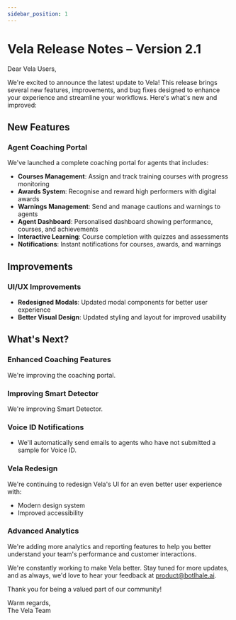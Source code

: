```yaml
---
sidebar_position: 1
---
```


# Vela Release Notes – Version 2.1

Dear Vela Users,

We're excited to announce the latest update to Vela! This release brings several new features, improvements, and bug fixes designed to enhance your experience and streamline your workflows. Here's what's new and improved:

## New Features

### Agent Coaching Portal
We've launched a complete coaching portal for agents that includes:
- **Courses Management**: Assign and track training courses with progress monitoring
- **Awards System**: Recognise and reward high performers with digital awards
- **Warnings Management**: Send and manage cautions and warnings to agents
- **Agent Dashboard**: Personalised dashboard showing performance, courses, and achievements
- **Interactive Learning**: Course completion with quizzes and assessments
- **Notifications**: Instant notifications for courses, awards, and warnings


<!-- ### Knowledge Base
We've added the ability to upload your knowledge base and a well-defined description for your documents into the system. This feature is available as an add-on and will allow Vela to analyse calls more effectively and assess agent performance based on your specific business context.

### Scorecard (Checklist) Results
View the results of the agent scorecard at a question level. Find this on the new Results tab on the Agents Scorecard page in the Smart Detector.

### Smart Search Insights
Vela will now provide explanations for smart search results, giving you deeper context and understanding behind the data.

### Filtered Historical Smart Searches & Scorecards
Apply newly created smart searches and scorecard questions to a selected subset of historical interactions, giving you greater flexibility and precision when reviewing past performance.

### Interactions Section
Chats are now available in Vela! The Calls page has been moved into the new Interactions section, which now includes both Calls and Chats for improved data segmentation.

### Data Upload APIs
The chats API allows clients to send their chat text data to Botlhale for processing on Vela. The call API allows clients to send their call voice data to Botlhale for processing on Vela.

### Interactions Metadata
Include rich interaction metadata when sending and loading your interactions to Vela (manually via the platform's Upload functionality, or automatically via APIs). -->

## Improvements

<!-- ### Redaction
We've improved the quality of the redaction model.

### User Segmentation
We've created three classes of admin and user views: Organisational, Departmental and Team. Teams belong to departments, and departments belong to an organisation which houses everything.

### Smart Detector Filtering
We've expanded the filtering capabilities of the smart search and agent checklist tables. Filter by a wider range of table metrics, making it that much quicker to find the search or checklist you're looking for.

### Created vs Detected Smart Search Terms
This improvement allows users to distinguish between smart search terms (topics, intents, and pain points) detected by Vela and those that have been manually created within the platform. This gives you greater transparency and control over your search criteria, allowing you to easily manage and understand the origins of your smart searches.

### Model Accuracy
We've enhanced the accuracy of our multilingual ASR (transcription) models, resulting in greater precision and more dependable insights.

### Checklists are Scorecards
We've renamed Agent Checklists to Agent Scorecards to better reflect their purpose. This new name more accurately represents their role in evaluating agent performance, making it clearer and more intuitive for users. -->

### UI/UX Improvements
- **Redesigned Modals**: Updated modal components for better user experience
- **Better Visual Design**: Updated styling and layout for improved usability

<!-- ## Bug Fixes -->

<!-- ### Dashboard Configuration
We have resolved an issue that caused dashboard configurations to reset on reload.

### Users Table
We've updated the users page for a better user experience! Now, only the table scrolls horizontally, keeping the rest of the page static for improved navigation and readability. -->

## What's Next?

### Enhanced Coaching Features
We're improving the coaching portal.

### Improving Smart Detector
We're improving Smart Detector.

### Voice ID Notifications
- We'll automatically send emails to agents who have not submitted a sample for Voice ID.

### Vela Redesign
We're continuing to redesign Vela's UI for an even better user experience with:
- Modern design system
- Improved accessibility

### Advanced Analytics
We're adding more analytics and reporting features to help you better understand your team's performance and customer interactions.

We're constantly working to make Vela better. Stay tuned for more updates, and as always, we'd love to hear your feedback at product@botlhale.ai.

Thank you for being a valued part of our community!

Warm regards,  
The Vela Team
